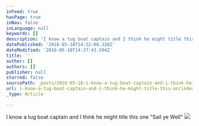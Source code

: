 ```yaml
---
inFeed: true
hasPage: true
inNav: false
inLanguage: null
keywords: []
description: 'I know a tug boat captain and I think he might title this one "Sail ye Well"'
datePublished: '2016-05-18T14:32:00.320Z'
dateModified: '2016-05-18T14:27:43.594Z'
title: ''
author: []
authors: []
publisher: null
starred: false
sourcePath: _posts/2016-05-18-i-know-a-tug-boat-captain-and-i-think-he-might-title-this-on.md
url: i-know-a-tug-boat-captain-and-i-think-he-might-title-this-on/index.html
_type: Article

---
```

I know a tug boat captain and I think he might title this one "Sail ye Well"
![](https://the-grid-user-content.s3-us-west-2.amazonaws.com/341b1582-b091-4320-a371-1503520ec068.jpg)